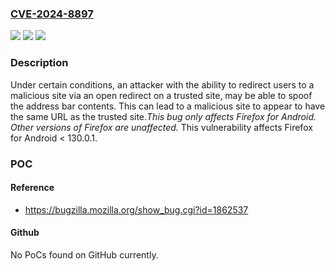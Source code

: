 ### [CVE-2024-8897](https://cve.mitre.org/cgi-bin/cvename.cgi?name=CVE-2024-8897)
![](https://img.shields.io/static/v1?label=Product&message=Firefox%20for%20Android&color=blue)
![](https://img.shields.io/static/v1?label=Version&message=unspecified%3C%20130.0.1%20&color=brighgreen)
![](https://img.shields.io/static/v1?label=Vulnerability&message=Address%20bar%20spoofing%20after%20server-side%20redirect&color=brighgreen)

### Description

Under certain conditions, an attacker with the ability to redirect users to a malicious site via an open redirect on a trusted site, may be able to spoof the address bar contents. This can lead to a malicious site to appear to have the same URL as the trusted site.*This bug only affects Firefox for Android. Other versions of Firefox are unaffected.* This vulnerability affects Firefox for Android < 130.0.1.

### POC

#### Reference
- https://bugzilla.mozilla.org/show_bug.cgi?id=1862537

#### Github
No PoCs found on GitHub currently.

